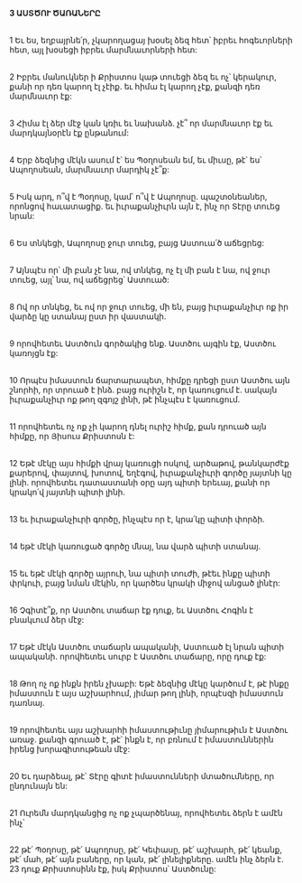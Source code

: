 **3 ԱՍՏԾՈՒ ԾԱՌԱՆԵՐԸ**

\
1 Եւ ես, եղբայրնե՛ր, չկարողացայ խօսել ձեզ հետ՝ իբրեւ հոգեւորների հետ, այլ խօսեցի իբրեւ մարմնաւորների հետ:

\
2 Իբրեւ մանուկներ ի Քրիստոս կաթ տուեցի ձեզ եւ ոչ՝ կերակուր, քանի որ դեռ կարող էլ չէիք. եւ հիմա էլ կարող չէք, քանզի դեռ մարմնաւոր էք:

\
3 Հիմա էլ ձեր մէջ կան կռիւ եւ նախանձ. չէ՞ որ մարմնաւոր էք եւ մարդկայնօրէն էք ընթանում:

\
4 Երբ ձեզնից մէկն ասում է՝ ես Պօղոսեան եմ, եւ միւսը, թէ՝ ես՝ Ապողոսեան, մարմնաւոր մարդիկ չէ՞ք:

\
5 Իսկ արդ, ո՞վ է Պօղոսը, կամ՝ ո՞վ է Ապողոսը. պաշտօնեաներ, որոնցով հաւատացիք. եւ իւրաքանչիւրն այն է, ինչ որ Տէրը տուեց նրան:

\
6 Ես տնկեցի, Ապողոսը ջուր տուեց, բայց Աստուա՛ծ աճեցրեց:

\
7 Այնպէս որ՝ մի բան չէ նա, ով տնկեց, ոչ էլ մի բան է նա, ով ջուր տուեց, այլ՝ նա, ով աճեցրեց՝ Աստուած:

\
8 Ով որ տնկեց, եւ ով որ ջուր տուեց, մի են, բայց իւրաքանչիւր ոք իր վարձը կը ստանայ ըստ իր վաստակի.

\
9 որովհետեւ Աստծուն գործակից ենք. Աստծու այգին էք, Աստծու կառոյցն էք:

\
10 Որպէս իմաստուն ճարտարապետ, հիմքը դրեցի ըստ Աստծու այն շնորհի, որ տրուած է ինձ. բայց ուրիշն է, որ կառուցում է. սակայն իւրաքանչիւր ոք թող զգոյշ լինի, թէ ինչպէս է կառուցում.

\
11 որովհետեւ ոչ ոք չի կարող դնել ուրիշ հիմք, քան դրուած այն հիմքը, որ Յիսուս Քրիստոսն է:

\
12 Եթէ մէկը այս հիմքի վրայ կառուցի ոսկով, արծաթով, թանկարժէք քարերով, փայտով, խոտով, եղէգով, իւրաքանչիւրի գործը յայտնի կը լինի. որովհետեւ դատաստանի օրը այդ պիտի երեւայ, քանի որ կրակո՛վ յայտնի պիտի լինի.

\
13 եւ իւրաքանչիւրի գործը, ինչպէս որ է, կրա՛կը պիտի փորձի.

\
14 եթէ մէկի կառուցած գործը մնայ, նա վարձ պիտի ստանայ.

\
15 եւ եթէ մէկի գործը այրուի, նա պիտի տուժի, թէեւ ինքը պիտի փրկուի, բայց նման մէկին, որ կարծես կրակի միջով անցած լինէր:

\
16 Չգիտէ՞ք, որ Աստծու տաճար էք դուք, եւ Աստծու Հոգին է բնակւում ձեր մէջ:

\
17 Եթէ մէկն Աստծու տաճարն ապականի, Աստուած էլ նրան պիտի ապականի. որովհետեւ սուրբ է Աստծու տաճարը, որը դուք էք:

\
18 Թող ոչ ոք ինքն իրեն չխաբի: Եթէ ձեզնից մէկը կարծում է, թէ ինքը իմաստուն է այս աշխարհում, յիմար թող լինի, որպէսզի իմաստուն դառնայ.

\
19 որովհետեւ այս աշխարհի իմաստութիւնը յիմարութիւն է Աստծու առաջ. քանզի գրուած է, թէ՝ ինքն է, որ բռնում է իմաստուններին իրենց խորագիտութեան մէջ:

\
20 Եւ դարձեալ, թէ՝ Տէրը գիտէ իմաստունների մտածումները, որ ընդունայն են:

\
21 Ուրեմն մարդկանցից ոչ ոք չպարծենայ, որովհետեւ ձերն է ամէն ինչ՝

\
22 թէ՛ Պօղոսը, թէ՛ Ապողոսը, թէ՛ Կեփասը, թէ՛ աշխարհ, թէ՛ կեանք, թէ՛ մահ, թէ՛ այն բաները, որ կան, թէ՛ լինելիքները. ամէն ինչ ձերն է. 23 դուք Քրիստոսինն էք, իսկ Քրիստոս՝ Աստծունը:
